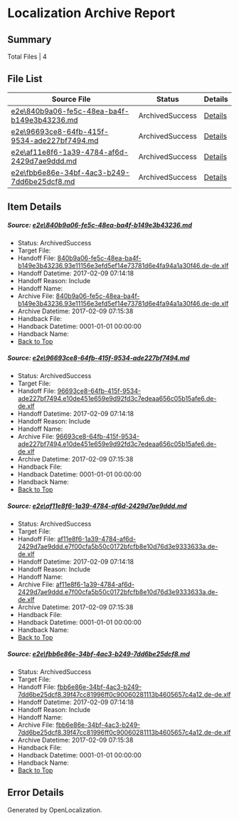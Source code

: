 # <a name='report-top'></a> Localization Archive Report

## Summary
 Total Files | 4

## File List
 Source File | Status | Details 
 ----------- | ------ | ------- 
 [e2e\840b9a06-fe5c-48ea-ba4f-b149e3b43236.md](https://github.com/OpenLocalizationTestOrg/ol-test0/blob/8780e4c6685334059b39db5fd265be5a734d4b97/e2e/840b9a06-fe5c-48ea-ba4f-b149e3b43236.md) | ArchivedSuccess | [Details](#313a3443a41f99fa2a1cbb2048f6e8e88cb8124e3)
 [e2e\96693ce8-64fb-415f-9534-ade227bf7494.md](https://github.com/OpenLocalizationTestOrg/ol-test0/blob/8780e4c6685334059b39db5fd265be5a734d4b97/e2e/96693ce8-64fb-415f-9534-ade227bf7494.md) | ArchivedSuccess | [Details](#31349f255c00e0c50c9b91888d25a47de5e9786e4)
 [e2e\af11e8f6-1a39-4784-af6d-2429d7ae9ddd.md](https://github.com/OpenLocalizationTestOrg/ol-test0/blob/8780e4c6685334059b39db5fd265be5a734d4b97/e2e/af11e8f6-1a39-4784-af6d-2429d7ae9ddd.md) | ArchivedSuccess | [Details](#6179c14f8f35296203e55bb795f20faa7f255a415)
 [e2e\fbb6e86e-34bf-4ac3-b249-7dd6be25dcf8.md](https://github.com/OpenLocalizationTestOrg/ol-test0/blob/8780e4c6685334059b39db5fd265be5a734d4b97/e2e/fbb6e86e-34bf-4ac3-b249-7dd6be25dcf8.md) | ArchivedSuccess | [Details](#2c0a7e7603c8d351255d347acc37a1c3b80005987)

## Item Details
##### <a name='313a3443a41f99fa2a1cbb2048f6e8e88cb8124e3'></a> Source: [e2e\840b9a06-fe5c-48ea-ba4f-b149e3b43236.md](https://github.com/OpenLocalizationTestOrg/ol-test0/blob/8780e4c6685334059b39db5fd265be5a734d4b97/e2e/840b9a06-fe5c-48ea-ba4f-b149e3b43236.md)
* Status: ArchivedSuccess
* Target File: 
* Handoff File: [840b9a06-fe5c-48ea-ba4f-b149e3b43236.93e11156e3efd5ef14e73781d6e4fa94a1a30f46.de-de.xlf](https://github.com/OpenLocalizationTestOrg/ol-test0-handoff/blob/c42499739db396084dc5552c190d99797271398a/ol-handoff/OpenLocalizationTestOrg/ol-test0-dede/shujia/ht/840b9a06-fe5c-48ea-ba4f-b149e3b43236.93e11156e3efd5ef14e73781d6e4fa94a1a30f46.de-de.xlf)
* Handoff Datetime: 2017-02-09 07:14:18
* Handoff Reason: Include
* Handoff Name: 
* Archive File: [840b9a06-fe5c-48ea-ba4f-b149e3b43236.93e11156e3efd5ef14e73781d6e4fa94a1a30f46.de-de.xlf](https://github.com/OpenLocalizationTestOrg/ol-test0-handoff/blob/70792abaeaba7bb6f96620c85e604630a3d0e1a2/ol-archive/OpenLocalizationTestOrg/ol-test0-dede/shujia/ht/840b9a06-fe5c-48ea-ba4f-b149e3b43236.93e11156e3efd5ef14e73781d6e4fa94a1a30f46.de-de.xlf)
* Archive Datetime: 2017-02-09 07:15:38
* Handback File: 
* Handback Datetime: 0001-01-01 00:00:00
* Handback Name: 
* [Back to Top](#report-top)

##### <a name='31349f255c00e0c50c9b91888d25a47de5e9786e4'></a> Source: [e2e\96693ce8-64fb-415f-9534-ade227bf7494.md](https://github.com/OpenLocalizationTestOrg/ol-test0/blob/8780e4c6685334059b39db5fd265be5a734d4b97/e2e/96693ce8-64fb-415f-9534-ade227bf7494.md)
* Status: ArchivedSuccess
* Target File: 
* Handoff File: [96693ce8-64fb-415f-9534-ade227bf7494.e10de451e659e9d92fd3c7edeaa656c05b15afe6.de-de.xlf](https://github.com/OpenLocalizationTestOrg/ol-test0-handoff/blob/c42499739db396084dc5552c190d99797271398a/ol-handoff/OpenLocalizationTestOrg/ol-test0-dede/shujia/ht/96693ce8-64fb-415f-9534-ade227bf7494.e10de451e659e9d92fd3c7edeaa656c05b15afe6.de-de.xlf)
* Handoff Datetime: 2017-02-09 07:14:18
* Handoff Reason: Include
* Handoff Name: 
* Archive File: [96693ce8-64fb-415f-9534-ade227bf7494.e10de451e659e9d92fd3c7edeaa656c05b15afe6.de-de.xlf](https://github.com/OpenLocalizationTestOrg/ol-test0-handoff/blob/70792abaeaba7bb6f96620c85e604630a3d0e1a2/ol-archive/OpenLocalizationTestOrg/ol-test0-dede/shujia/ht/96693ce8-64fb-415f-9534-ade227bf7494.e10de451e659e9d92fd3c7edeaa656c05b15afe6.de-de.xlf)
* Archive Datetime: 2017-02-09 07:15:38
* Handback File: 
* Handback Datetime: 0001-01-01 00:00:00
* Handback Name: 
* [Back to Top](#report-top)

##### <a name='6179c14f8f35296203e55bb795f20faa7f255a415'></a> Source: [e2e\af11e8f6-1a39-4784-af6d-2429d7ae9ddd.md](https://github.com/OpenLocalizationTestOrg/ol-test0/blob/8780e4c6685334059b39db5fd265be5a734d4b97/e2e/af11e8f6-1a39-4784-af6d-2429d7ae9ddd.md)
* Status: ArchivedSuccess
* Target File: 
* Handoff File: [af11e8f6-1a39-4784-af6d-2429d7ae9ddd.e7f00cfa5b50c0172bfcfb8e10d76d3e9333633a.de-de.xlf](https://github.com/OpenLocalizationTestOrg/ol-test0-handoff/blob/c42499739db396084dc5552c190d99797271398a/ol-handoff/OpenLocalizationTestOrg/ol-test0-dede/shujia/ht/af11e8f6-1a39-4784-af6d-2429d7ae9ddd.e7f00cfa5b50c0172bfcfb8e10d76d3e9333633a.de-de.xlf)
* Handoff Datetime: 2017-02-09 07:14:18
* Handoff Reason: Include
* Handoff Name: 
* Archive File: [af11e8f6-1a39-4784-af6d-2429d7ae9ddd.e7f00cfa5b50c0172bfcfb8e10d76d3e9333633a.de-de.xlf](https://github.com/OpenLocalizationTestOrg/ol-test0-handoff/blob/70792abaeaba7bb6f96620c85e604630a3d0e1a2/ol-archive/OpenLocalizationTestOrg/ol-test0-dede/shujia/ht/af11e8f6-1a39-4784-af6d-2429d7ae9ddd.e7f00cfa5b50c0172bfcfb8e10d76d3e9333633a.de-de.xlf)
* Archive Datetime: 2017-02-09 07:15:38
* Handback File: 
* Handback Datetime: 0001-01-01 00:00:00
* Handback Name: 
* [Back to Top](#report-top)

##### <a name='2c0a7e7603c8d351255d347acc37a1c3b80005987'></a> Source: [e2e\fbb6e86e-34bf-4ac3-b249-7dd6be25dcf8.md](https://github.com/OpenLocalizationTestOrg/ol-test0/blob/8780e4c6685334059b39db5fd265be5a734d4b97/e2e/fbb6e86e-34bf-4ac3-b249-7dd6be25dcf8.md)
* Status: ArchivedSuccess
* Target File: 
* Handoff File: [fbb6e86e-34bf-4ac3-b249-7dd6be25dcf8.39f47cc81996ff0c90060281113b4605657c4a12.de-de.xlf](https://github.com/OpenLocalizationTestOrg/ol-test0-handoff/blob/c42499739db396084dc5552c190d99797271398a/ol-handoff/OpenLocalizationTestOrg/ol-test0-dede/shujia/ht/fbb6e86e-34bf-4ac3-b249-7dd6be25dcf8.39f47cc81996ff0c90060281113b4605657c4a12.de-de.xlf)
* Handoff Datetime: 2017-02-09 07:14:18
* Handoff Reason: Include
* Handoff Name: 
* Archive File: [fbb6e86e-34bf-4ac3-b249-7dd6be25dcf8.39f47cc81996ff0c90060281113b4605657c4a12.de-de.xlf](https://github.com/OpenLocalizationTestOrg/ol-test0-handoff/blob/70792abaeaba7bb6f96620c85e604630a3d0e1a2/ol-archive/OpenLocalizationTestOrg/ol-test0-dede/shujia/ht/fbb6e86e-34bf-4ac3-b249-7dd6be25dcf8.39f47cc81996ff0c90060281113b4605657c4a12.de-de.xlf)
* Archive Datetime: 2017-02-09 07:15:38
* Handback File: 
* Handback Datetime: 0001-01-01 00:00:00
* Handback Name: 
* [Back to Top](#report-top)


## Error Details

Generated by OpenLocalization.

